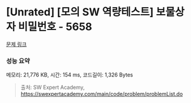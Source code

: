 # [Unrated] [모의 SW 역량테스트] 보물상자 비밀번호 - 5658 

[문제 링크](https://swexpertacademy.com/main/code/problem/problemDetail.do?contestProbId=AWXRUN9KfZ8DFAUo) 

### 성능 요약

메모리: 21,776 KB, 시간: 154 ms, 코드길이: 1,326 Bytes



> 출처: SW Expert Academy, https://swexpertacademy.com/main/code/problem/problemList.do